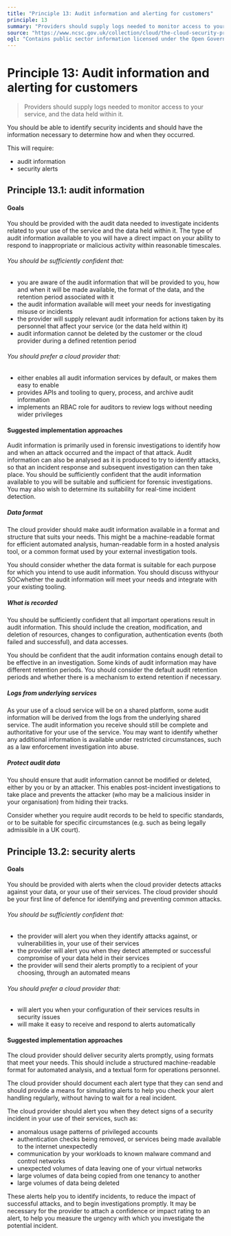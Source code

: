 ```yaml
---
title: "Principle 13: Audit information and alerting for customers"
principle: 13
summary: "Providers should supply logs needed to monitor access to your service, and the data held within it."
source: "https://www.ncsc.gov.uk/collection/cloud/the-cloud-security-principles/principle-13-audit-information-and-alerting-for-customers"
ogl: "Contains public sector information licensed under the Open Government Licence v3.0. https://www.nationalarchives.gov.uk/doc/open-government-licence/version/3/"
---
```


# Principle 13: Audit information and alerting for customers

> Providers should supply logs needed to monitor access to your service, and the data held within it.

You should be able to identify security incidents and should have the information necessary to determine how and when they occurred.

This will require:

- audit information
- security alerts

## Principle 13.1: audit information

#### Goals

You should be provided with the audit data needed to investigate incidents related to your use of the service and the data held within it. The type of audit information available to you will have a direct impact on your ability to respond to inappropriate or malicious activity within reasonable timescales.

###### You should be sufficiently confident that:

- you are aware of the audit information that will be provided to you, how and when it will be made available, the format of the data, and the retention period associated with it
- the audit information available will meet your needs for investigating misuse or incidents
- the provider will supply relevant audit information for actions taken by its personnel that affect your service (or the data held within it)
- audit information cannot be deleted by the customer or the cloud provider during a defined retention period

###### You should prefer a cloud provider that:

- either enables all audit information services by default, or makes them easy to enable
- provides APIs and tooling to query, process, and archive audit information
- implements an RBAC role for auditors to review logs without needing wider privileges

#### Suggested implementation approaches

Audit information is primarily used in forensic investigations to identify how and when an attack occurred and the impact of that attack. Audit information can also be analysed as it is produced to try to identify attacks, so that an incident response and subsequent investigation can then take place. You should be sufficiently confident that the audit information available to you will be suitable and sufficient for forensic investigations. You may also wish to determine its suitability for real-time incident detection.

##### Data format

The cloud provider should make audit information available in a format and structure that suits your needs. This might be a machine-readable format for efficient automated analysis, human-readable form in a hosted analysis tool, or a common format used by your external investigation tools.

You should consider whether the data format is suitable for each purpose for which you intend to use audit information. You should discuss withyour SOCwhether the audit information will meet your needs and integrate with your existing tooling.

##### What is recorded

You should be sufficiently confident that all important operations result in audit information. This should include the creation, modification, and deletion of resources, changes to configuration, authentication events (both failed and successful), and data accesses.

You should be confident that the audit information contains enough detail to be effective in an investigation. Some kinds of audit information may have different retention periods. You should consider the default audit retention periods and whether there is a mechanism to extend retention if necessary.

##### Logs from underlying services

As your use of a cloud service will be on a shared platform, some audit information will be derived from the logs from the underlying shared service. The audit information you receive should still be complete and authoritative for your use of the service. You may want to identify whether any additional information is available under restricted circumstances, such as a law enforcement investigation into abuse.

##### Protect audit data

You should ensure that audit information cannot be modified or deleted, either by you or by an attacker. This enables post-incident investigations to take place and prevents the attacker (who may be a malicious insider in your organisation) from hiding their tracks.

Consider whether you require audit records to be held to specific standards, or to be suitable for specific circumstances (e.g. such as being legally admissible in a UK court).

## Principle 13.2: security alerts

#### Goals

You should be provided with alerts when the cloud provider detects attacks against your data, or your use of their services. The cloud provider should be your first line of defence for identifying and preventing common attacks.

###### You should be sufficiently confident that:

- the provider will alert you when they identify attacks against, or vulnerabilities in, your use of their services
- the provider will alert you when they detect attempted or successful compromise of your data held in their services
- the provider will send their alerts promptly to a recipient of your choosing, through an automated means

###### You should prefer a cloud provider that:

- will alert you when your configuration of their services results in security issues
- will make it easy to receive and respond to alerts automatically

#### Suggested implementation approaches

The cloud provider should deliver security alerts promptly, using formats that meet your needs. This should include a structured machine-readable format for automated analysis, and a textual form for operations personnel.

The cloud provider should document each alert type that they can send and should provide a means for simulating alerts to help you check your alert handling regularly, without having to wait for a real incident.

The cloud provider should alert you when they detect signs of a security incident in your use of their services, such as:

- anomalous usage patterns of privileged accounts
- authentication checks being removed, or services being made available to the internet unexpectedly
- communication by your workloads to known malware command and control networks
- unexpected volumes of data leaving one of your virtual networks
- large volumes of data being copied from one tenancy to another
- large volumes of data being deleted

These alerts help you to identify incidents, to reduce the impact of successful attacks, and to begin investigations promptly. It may be necessary for the provider to attach a confidence or impact rating to an alert, to help you measure the urgency with which you investigate the potential incident.
